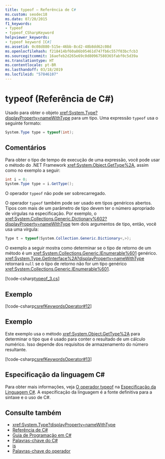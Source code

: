 ```yaml
---
title: typeof – Referência de C#
ms.custom: seodec18
ms.date: 07/20/2015
f1_keywords:
- typeof
- typeof_CSharpKeyword
helpviewer_keywords:
- typeof keyword [C#]
ms.assetid: 0c08d880-515e-46bb-8cd2-48b8dd62c08d
ms.openlocfilehash: f218414bf60a86b95461d747fb6c557f03bcfcb3
ms.sourcegitcommit: 16aefeb2d265e69c0d80967580365fabf0c5d39a
ms.translationtype: HT
ms.contentlocale: pt-BR
ms.lasthandoff: 03/18/2019
ms.locfileid: "57846107"
---
```

# <a name="typeof-c-reference"></a>typeof (Referência de C#)

Usado para obter o objeto <xref:System.Type?displayProperty=nameWithType> para um tipo. Uma expressão `typeof` usa o seguinte formato:

```csharp
System.Type type = typeof(int);
```

## <a name="remarks"></a>Comentários

Para obter o tipo de tempo de execução de uma expressão, você pode usar o método do .NET Framework <xref:System.Object.GetType%2A>, assim como no exemplo a seguir:

```csharp
int i = 0;
System.Type type = i.GetType();
```

O operador `typeof` não pode ser sobrecarregado.

O operador `typeof` também pode ser usado em tipos genéricos abertos. Tipos com mais de um parâmetro de tipo devem ter o número apropriado de vírgulas na especificação. Por exemplo, o <xref:System.Collections.Generic.Dictionary%602?displayProperty=nameWIthType> tem dois argumentos de tipo, então, você usa uma vírgula:

```csharp
Type t = typeof(System.Collection.Generic.Dictionary<,>);
```

O exemplo a seguir mostra como determinar se o tipo de retorno de um método é um <xref:System.Collections.Generic.IEnumerable%601> genérico. <xref:System.Type.GetInterface%2A?displayProperty=nameWithType> retornará `null` se o tipo de retorno não for um tipo genérico <xref:System.Collections.Generic.IEnumerable%601>.

[!code-csharp[typeof_3.cs](~/samples/snippets/csharp/keywords/typeof/typeof_3.cs)]

## <a name="example"></a>Exemplo

[!code-csharp[csrefKeywordsOperator#12](~/samples/snippets/csharp/VS_Snippets_VBCSharp/csrefKeywordsOperator/CS/csrefKeywordsOperators.cs#12)] 

## <a name="example"></a>Exemplo

Este exemplo usa o método <xref:System.Object.GetType%2A> para determinar o tipo que é usado para conter o resultado de um cálculo numérico. Isso depende dos requisitos de armazenamento do número resultante.

[!code-csharp[csrefKeywordsOperator#13](~/samples/snippets/csharp/VS_Snippets_VBCSharp/csrefKeywordsOperator/CS/csrefKeywordsOperators.cs#13)]

## <a name="c-language-specification"></a>Especificação da linguagem C#

Para obter mais informações, veja [O operador typeof](~/_csharplang/spec/expressions.md#the-typeof-operator) na [Especificação da Linguagem C#](../language-specification/index.md). A especificação da linguagem é a fonte definitiva para a sintaxe e o uso de C#.

## <a name="see-also"></a>Consulte também

- <xref:System.Type?displayProperty=nameWithType>
- [Referência de C#](../../../csharp/language-reference/index.md)
- [Guia de Programação em C#](../../../csharp/programming-guide/index.md)
- [Palavras-chave do C#](../../../csharp/language-reference/keywords/index.md)
- [is](../../../csharp/language-reference/keywords/is.md)
- [Palavras-chave do operador](../../../csharp/language-reference/keywords/operator-keywords.md)
